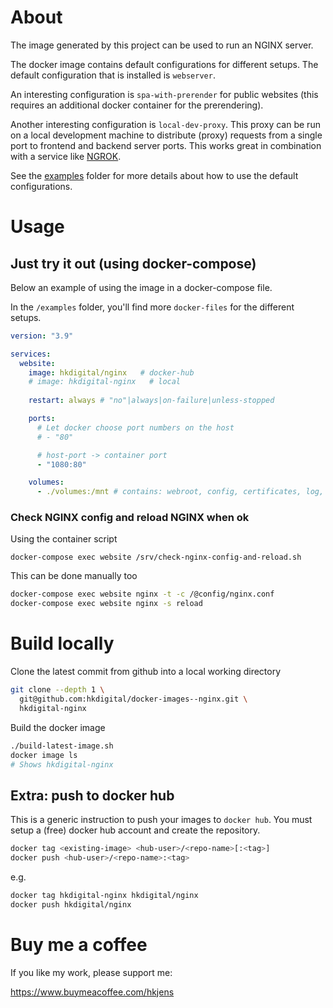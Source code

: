 
# About

The image generated by this project can be used to run an NGINX server.

The docker image contains default configurations for different setups. The default configuration that is installed is `webserver`.

An interesting configuration is `spa-with-prerender` for public websites (this requires an additional docker container for the prerendering).

Another interesting configuration is `local-dev-proxy`. This proxy can be run on a local development machine to distribute (proxy) requests from a single port to frontend and backend server ports. This works great in combination with a service like [NGROK](https://ngrok.com/).

See the [examples](https://github.com/HKdigital/docker-image--nginx/tree/main/examples) folder for more details about how to use the default configurations.

# Usage

## Just try it out (using docker-compose)

Below an example of using the image in a docker-compose file.

In the `/examples` folder, you'll find more `docker-files` for the different setups.

```yaml
version: "3.9"

services:
  website:
    image: hkdigital/nginx   # docker-hub
    # image: hkdigital-nginx   # local
    
    restart: always # "no"|always|on-failure|unless-stopped

    ports:
      # Let docker choose port numbers on the host
      # - "80"

      # host-port -> container port
      - "1080:80"

    volumes:
      - ./volumes:/mnt # contains: webroot, config, certificates, log, media
```

### Check NGINX config and reload NGINX when ok

Using the container script

```
docker-compose exec website /srv/check-nginx-config-and-reload.sh
```

This can be done manually too

```bash
docker-compose exec website nginx -t -c /@config/nginx.conf
docker-compose exec website nginx -s reload
```

# Build locally

Clone the latest commit from github into a local working directory

```bash
git clone --depth 1 \
  git@github.com:hkdigital/docker-images--nginx.git \
  hkdigital-nginx
```

Build the docker image

```bash
./build-latest-image.sh
docker image ls
# Shows hkdigital-nginx
```

## Extra: push to docker hub

This is a generic instruction to push your images to `docker hub`. You must setup a (free) docker hub account and create the repository.

```bash
docker tag <existing-image> <hub-user>/<repo-name>[:<tag>]
docker push <hub-user>/<repo-name>:<tag>
```

e.g.

```bash
docker tag hkdigital-nginx hkdigital/nginx
docker push hkdigital/nginx
```

# Buy me a coffee

If you like my work, please support me:

https://www.buymeacoffee.com/hkjens
